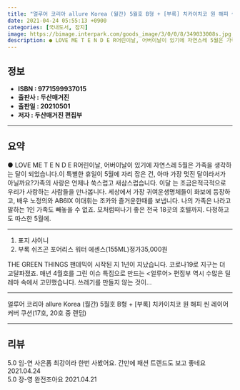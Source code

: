 ```yaml
---
title: "얼루어 코리아 allure Korea (월간) 5월호 B형 + [부록] 치카이치코 원 해피 씬 레이어 커버 쿠션(17호, 20호 중 랜덤)"
date: 2021-04-24 05:55:13 +0900
categories: [국내도서, 잡지]
image: https://bimage.interpark.com/goods_image/3/0/0/8/349033008s.jpg
description: ● LOVE ME T E N D E R어린이날, 어버이날이 있기에 자연스레 5월은 가족을 생각하는 달이 되었습니다.이 특별한 휴일이 5월에 자리 잡은 건, 아마 가장 멋진 달이라서가 아닐까요?가족의 사랑은 언제나 쑥스럽고 새삼스럽습니다. 이달 는 조금은적극적으로 우리가 사랑하는 사람들
---
```


## **정보**

- **ISBN : 9771599937015**
- **출판사 : 두산매거진**
- **출판일 : 20210501**
- **저자 : 두산매거진 편집부**

------



## **요약**

●  LOVE ME T E N D E R어린이날, 어버이날이 있기에 자연스레 5월은 가족을 생각하는 달이 되었습니다.이 특별한 휴일이 5월에 자리 잡은 건, 아마 가장 멋진 달이라서가 아닐까요?가족의 사랑은 언제나 쑥스럽고 새삼스럽습니다. 이달 는 조금은적극적으로 우리가 사랑하는 사람들을 만나봅니다. 세상에서 가장 귀여운생명체들이 화보에 등장하고, 배우 노정의와 AB6IX 이대휘는 조카와 즐거운한때를 보냅니다. 나의 가족은 나라고 말하는 1인 가족도 빼놓을 수 없죠. 모처럼떠나기 좋은 전국 18곳의 호텔까지. 다정하고도 따스한 5월에.

------

1) 표지 샤이니
2) 부록 쉬즈곤 포어리스 워터 에센스(155ML)정가35,000원

THE GREEN THINGS
팬데믹이 시작된 지 1년이 지났습니다. 코로나19로 지구는 더 고달파졌죠. 매년 4월호를 그린 이슈 특집으로 만드는 &lt;얼루어&gt; 편집부 역시 수많은 딜레마 속에서 고민했습니다. 쓰레기를 만들지 않는 것이... 

------


얼루어 코리아 allure Korea (월간) 5월호 B형 + [부록] 치카이치코 원 해피 씬 레이어 커버 쿠션(17호, 20호 중 랜덤) 

------


## **리뷰** 

5.0 임-연 사은품 최강이라 한번 사봤어요. 간만에 패션 트렌드도 보고 좋네요 2021.04.24 <br/>5.0 장-영 완전조아요 2021.04.21 <br/>